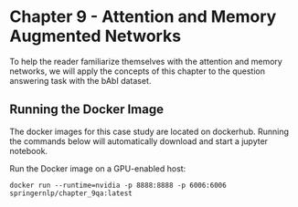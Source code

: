 # Chapter 9 - Attention and Memory Augmented Networks
To help the reader familiarize themselves with the attention and memory networks, we will apply the concepts of this chapter to the question answering task with the bAbI dataset.

## Running the Docker Image
The docker images for this case study are located on dockerhub. Running the commands below will automatically download and start a jupyter notebook.

Run the Docker image on a GPU-enabled host: 
```
docker run --runtime=nvidia -p 8888:8888 -p 6006:6006 springernlp/chapter_9qa:latest
```
